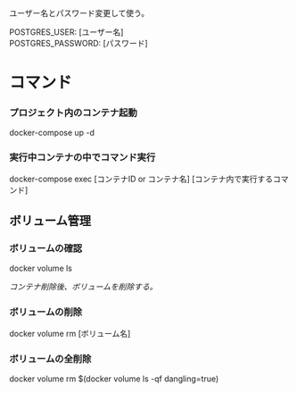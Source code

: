 ユーザー名とパスワード変更して使う。  
  
POSTGRES_USER: [ユーザー名]  
POSTGRES_PASSWORD: [パスワード]  
  
# コマンド

### プロジェクト内のコンテナ起動  
docker-compose up -d  

### 実行中コンテナの中でコマンド実行  
docker-compose exec [コンテナID or コンテナ名] [コンテナ内で実行するコマンド]  

## ボリューム管理

### ボリュームの確認  
docker volume ls    

*コンテナ削除後、ボリュームを削除する。*  

### ボリュームの削除  
docker volume rm [ボリューム名]

### ボリュームの全削除  
docker volume rm $(docker volume ls -qf dangling=true)
